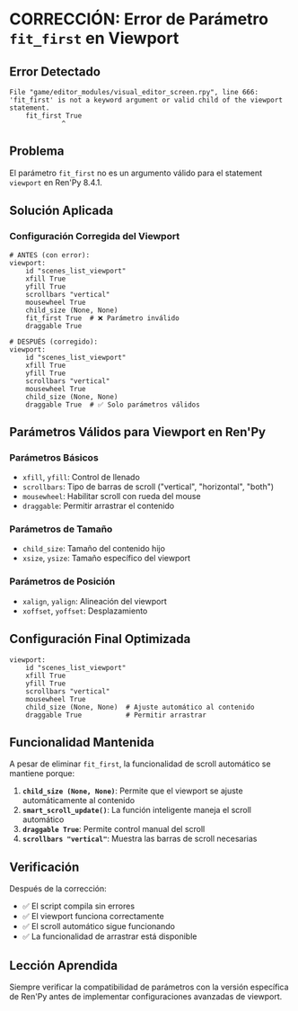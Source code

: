 # CORRECCIÓN: Error de Parámetro `fit_first` en Viewport

## Error Detectado
```
File "game/editor_modules/visual_editor_screen.rpy", line 666: 'fit_first' is not a keyword argument or valid child of the viewport statement.
    fit_first True
             ^
```

## Problema
El parámetro `fit_first` no es un argumento válido para el statement `viewport` en Ren'Py 8.4.1.

## Solución Aplicada

### Configuración Corregida del Viewport
```renpy
# ANTES (con error):
viewport:
    id "scenes_list_viewport"
    xfill True
    yfill True
    scrollbars "vertical"
    mousewheel True
    child_size (None, None)
    fit_first True  # ❌ Parámetro inválido
    draggable True

# DESPUÉS (corregido):
viewport:
    id "scenes_list_viewport"
    xfill True
    yfill True
    scrollbars "vertical"
    mousewheel True
    child_size (None, None)
    draggable True  # ✅ Solo parámetros válidos
```

## Parámetros Válidos para Viewport en Ren'Py

### Parámetros Básicos
- `xfill`, `yfill`: Control de llenado
- `scrollbars`: Tipo de barras de scroll ("vertical", "horizontal", "both")
- `mousewheel`: Habilitar scroll con rueda del mouse
- `draggable`: Permitir arrastrar el contenido

### Parámetros de Tamaño
- `child_size`: Tamaño del contenido hijo
- `xsize`, `ysize`: Tamaño específico del viewport

### Parámetros de Posición
- `xalign`, `yalign`: Alineación del viewport
- `xoffset`, `yoffset`: Desplazamiento

## Configuración Final Optimizada

```renpy
viewport:
    id "scenes_list_viewport"
    xfill True
    yfill True
    scrollbars "vertical"
    mousewheel True
    child_size (None, None)  # Ajuste automático al contenido
    draggable True           # Permitir arrastrar
```

## Funcionalidad Mantenida

A pesar de eliminar `fit_first`, la funcionalidad de scroll automático se mantiene porque:

1. **`child_size (None, None)`**: Permite que el viewport se ajuste automáticamente al contenido
2. **`smart_scroll_update()`**: La función inteligente maneja el scroll automático
3. **`draggable True`**: Permite control manual del scroll
4. **`scrollbars "vertical"`**: Muestra las barras de scroll necesarias

## Verificación

Después de la corrección:
- ✅ El script compila sin errores
- ✅ El viewport funciona correctamente
- ✅ El scroll automático sigue funcionando
- ✅ La funcionalidad de arrastrar está disponible

## Lección Aprendida

Siempre verificar la compatibilidad de parámetros con la versión específica de Ren'Py antes de implementar configuraciones avanzadas de viewport.
